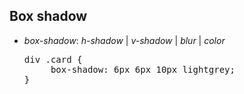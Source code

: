 ## Box shadow

<div>
<ul class="add-css-in-html-without-align">
<li><i>box-shadow</i>: <i>h-shadow</i> | <i>v-shadow</i> | <i>blur</i> | <i>color</i></li>
</ul>
<ul class="add-css-in-html-without-align">
    <pre>div .card {
     box-shadow: 6px 6px 10px lightgrey;
}</pre>
</ul>
</div>